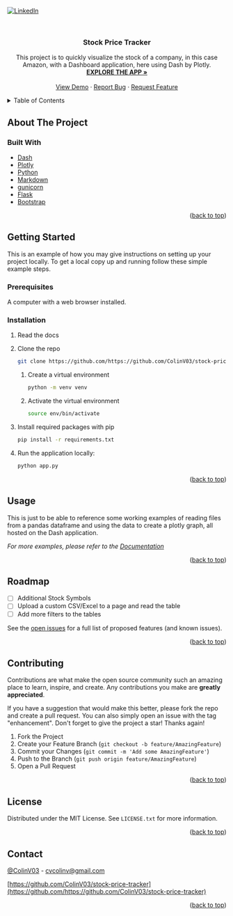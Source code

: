 <div id="top"></div>
<!--
*** Thanks for checking out the Best-README-Template. If you have a suggestion
*** that would make this better, please fork the repo and create a pull request
*** or simply open an issue with the tag "enhancement".
*** Don't forget to give the project a star!
*** Thanks again! Now go create something AMAZING! :D
-->



<!-- PROJECT SHIELDS -->
<!--
*** I'm using markdown "reference style" links for readability.
*** Reference links are enclosed in brackets [ ] instead of parentheses ( ).
*** See the bottom of this document for the declaration of the reference variables
*** for contributors-url, forks-url, etc. This is an optional, concise syntax you may use.
*** https://www.markdownguide.org/basic-syntax/#reference-style-links
-->
<!-- [![Contributors][contributors-shield]][contributors-url]
[![Forks][forks-shield]][forks-url]
[![Stargazers][stars-shield]][stars-url]
[![Issues][issues-shield]][issues-url]
[![MIT License][license-shield]][license-url] -->
[![LinkedIn][linkedin-shield]][linkedin-url]



<!-- PROJECT LOGO -->
<br />
<div align="center">
  <!-- <a href="https://github.com/github_username/stock-price-tracker">
    <img src="images/logo.png" alt="Logo" width="80" height="80">
  </a> -->

<h3 align="center">Stock Price Tracker</h3>

  <p align="center">
    This project is to quickly visualize the stock of a company, in this case Amazon, with a Dashboard application, here using Dash by Plotly. 
    <br />
    <a href="https://stock-price-tracker-dash-app.herokuapp.com/"><strong> EXPLORE THE APP »</strong></a>
    <br /> 
    <br />
    <a href="https://github.com/github_username/stock-price-tracker">View Demo</a>
    ·
    <a href="https://github.com/github_username/stock-price-tracker/issues">Report Bug</a>
    ·
    <a href="https://github.com/github_username/stock-price-tracker/issues">Request Feature</a>
  </p>
</div>



<!-- TABLE OF CONTENTS -->
<details>
  <summary>Table of Contents</summary>
  <ol>
    <li>
      <a href="#about-the-project">About The Project</a>
      <ul>
        <li><a href="#built-with">Built With</a></li>
      </ul>
    </li>
    <li>
      <a href="#getting-started">Getting Started</a>
      <ul>
        <li><a href="#prerequisites">Prerequisites</a></li>
        <li><a href="#installation">Installation</a></li>
      </ul>
    </li>
    <li><a href="#usage">Usage</a></li>
    <li><a href="#roadmap">Roadmap</a></li>
    <li><a href="#contributing">Contributing</a></li>
    <li><a href="#license">License</a></li>
    <li><a href="#contact">Contact</a></li>
    <!-- <li><a href="#acknowledgments">Acknowledgments</a></li> -->
  </ol>
</details>



<!-- ABOUT THE PROJECT -->
## About The Project

<!-- [![Product Name Screen Shot][product-screenshot]](https://example.com) -->

<!-- <p align="right">(<a href="#top">back to top</a>)</p> -->



### Built With
* [Dash](https://plot.ly/dash/)
* [Plotly](https://plot.ly/python/)
* [Python](https://www.python.org/)
* [Markdown](https://en.wikipedia.org/wiki/Markdown)
* [gunicorn](https://gunicorn.org/)
* [Flask](https://flask.palletsprojects.com/)
* [Bootstrap](https://getbootstrap.com/)

<p align="right">(<a href="#top">back to top</a>)</p>



<!-- GETTING STARTED -->
## Getting Started

This is an example of how you may give instructions on setting up your project locally.
To get a local copy up and running follow these simple example steps.

### Prerequisites

A computer with a web browser installed.

### Installation

1. Read the docs

2. Clone the repo
   ```sh
   git clone https://github.com/https://github.com/ColinV03/stock-price-tracker.git
   ```
  
    1. Create a virtual environment
        ```sh
        python -m venv venv
        ```
    2. Activate the virtual environment
        ```sh
        source env/bin/activate
        ```

3. Install required packages with pip
   ```sh
   pip install -r requirements.txt
   ```
4. Run the application locally:
   ```sh
   python app.py
   ```

<p align="right">(<a href="#top">back to top</a>)</p>



<!-- USAGE EXAMPLES -->
## Usage

This is just to be able to reference some working examples of reading files from a pandas dataframe and using the data to create a plotly graph, all hosted on the Dash application. 

_For more examples, please refer to the [Documentation](https://example.com)_

<p align="right">(<a href="#top">back to top</a>)</p>



<!-- ROADMAP -->
## Roadmap

- [ ] Additional Stock Symbols
- [ ] Upload a custom CSV/Excel to a page and read the table
- [ ] Add more filters to the tables

See the [open issues](https://github.com/https://github.com/ColinV03/stock-price-tracker/issues) for a full list of proposed features (and known issues).

<p align="right">(<a href="#top">back to top</a>)</p>



<!-- CONTRIBUTING -->
## Contributing

Contributions are what make the open source community such an amazing place to learn, inspire, and create. Any contributions you make are **greatly appreciated**.

If you have a suggestion that would make this better, please fork the repo and create a pull request. You can also simply open an issue with the tag "enhancement".
Don't forget to give the project a star! Thanks again!

1. Fork the Project
2. Create your Feature Branch (`git checkout -b feature/AmazingFeature`)
3. Commit your Changes (`git commit -m 'Add some AmazingFeature'`)
4. Push to the Branch (`git push origin feature/AmazingFeature`)
5. Open a Pull Request

<p align="right">(<a href="#top">back to top</a>)</p>



<!-- LICENSE -->
## License

Distributed under the MIT License. See `LICENSE.txt` for more information.

<p align="right">(<a href="#top">back to top</a>)</p>



<!-- CONTACT -->
## Contact

[@ColinV03](https://twitter.com/ColinV03) - cvcolinv@gmail.com

[https://github.com/ColinV03/stock-price-tracker](https://github.com/https://github.com/ColinV03/stock-price-tracker)

<p align="right">(<a href="#top">back to top</a>)</p>



<!-- ACKNOWLEDGMENTS -->
<!-- ## Acknowledgments

* []()
* []()
* []() -->

<!-- <p align="right">(<a href="#top">back to top</a>)</p> -->



<!-- MARKDOWN LINKS & IMAGES -->
<!-- https://www.markdownguide.org/basic-syntax/#reference-style-links -->
[contributors-shield]: https://img.shields.io/github/contributors/https://github.com/ColinV03/stock-price-tracker.svg?style=for-the-badge
[contributors-url]: https://github.com/github_username/stock-price-tracker/graphs/contributors
[forks-shield]: https://img.shields.io/github/forks/github_username/stock-price-tracker.svg?style=for-the-badge
[forks-url]: https://github.com/github_username/stock-price-tracker/network/members
[stars-shield]: https://img.shields.io/github/stars/github_username/stock-price-tracker.svg?style=for-the-badge
[stars-url]: https://github.com/github_username/stock-price-tracker/stargazers
[issues-shield]: https://img.shields.io/github/issues/github_username/stock-price-tracker.svg?style=for-the-badge
[issues-url]: https://github.com/github_username/stock-price-tracker/issues
[license-shield]: https://img.shields.io/github/license/github_username/stock-price-tracker.svg?style=for-the-badge
[license-url]: https://github.com/github_username/stock-price-tracker/blob/master/LICENSE.txt
[linkedin-shield]: https://img.shields.io/badge/-LinkedIn-black.svg?style=for-the-badge&logo=linkedin&colorB=555
[linkedin-url]: https://www.linkedin.com/in/colin-varney

[product-screenshot]: images/screenshot.png